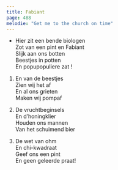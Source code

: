 ```yaml
---
title: Fabiant
page: 488
melodie: "Get me to the church on time"
---  
```


- Hier zit een bende biologen  
Zot van een pint en Fabiant  
Slijk aan ons botten  
Beestjes in potten  
En popupopuliere zat !  


1. En van de beestjes  
Zien wij het af  
En al ons grieten  
Maken wij pompaf  


2. De vruchtbeginsels  
En d’honingklier  
Houden ons mannen  
Van het schuimend bier  


3. De wet van ohm  
En chi-kwadraat  
Geef ons een pint  
En geen geleerde praat!  